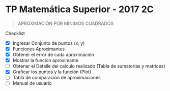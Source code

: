 # TP Matemática Superior - 2017 2C

> APROXIMACIÓN POR MINIMOS CUADRADOS

Checklist
- [X] Ingresar Conjunto de puntos (x, y)
- [X] Funciones Aproximantes
- [X] Obtener el error de cada aproximación
- [X] Mostrar la funcion aproximante
- [ ] Obtener el Detalle del calculo realizado (Tabla de sumatorias y matrices)
- [X] Graficar los puntos y la función (Plot)
- [ ] Tabla de comparación de aproximaciones
- [ ] Manual de usuario
